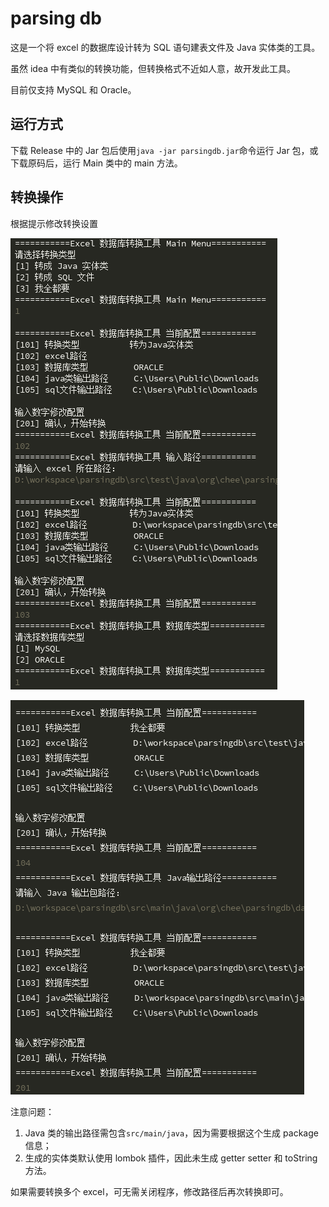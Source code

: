 # parsing db

这是一个将 excel 的数据库设计转为 SQL 语句建表文件及 Java 实体类的工具。  

虽然 idea 中有类似的转换功能，但转换格式不近如人意，故开发此工具。  

目前仅支持 MySQL 和 Oracle。

## 运行方式

下载 Release 中的 Jar 包后使用`java -jar parsingdb.jar`命令运行 Jar 包，或下载原码后，运行 Main 类中的 main 方法。

## 转换操作

根据提示修改转换设置

![1581316889622](assets/1581316889622.png)

![1581318274208](assets/1581318274208.png)



注意问题：

1. Java 类的输出路径需包含`src/main/java`，因为需要根据这个生成 package 信息；
2. 生成的实体类默认使用 lombok 插件，因此未生成 getter setter 和 toString 方法。



如果需要转换多个 excel，可无需关闭程序，修改路径后再次转换即可。